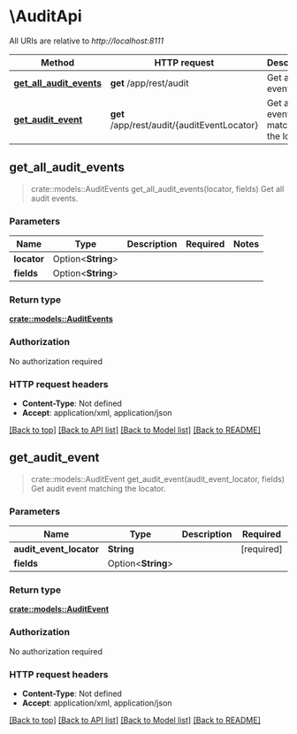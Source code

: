 # \AuditApi

All URIs are relative to *http://localhost:8111*

Method | HTTP request | Description
------------- | ------------- | -------------
[**get_all_audit_events**](AuditApi.md#get_all_audit_events) | **get** /app/rest/audit | Get all audit events.
[**get_audit_event**](AuditApi.md#get_audit_event) | **get** /app/rest/audit/{auditEventLocator} | Get audit event matching the locator.



## get_all_audit_events

> crate::models::AuditEvents get_all_audit_events(locator, fields)
Get all audit events.

### Parameters


Name | Type | Description  | Required | Notes
------------- | ------------- | ------------- | ------------- | -------------
**locator** | Option<**String**> |  |  |
**fields** | Option<**String**> |  |  |

### Return type

[**crate::models::AuditEvents**](auditEvents.md)

### Authorization

No authorization required

### HTTP request headers

- **Content-Type**: Not defined
- **Accept**: application/xml, application/json

[[Back to top]](#) [[Back to API list]](../README.md#documentation-for-api-endpoints) [[Back to Model list]](../README.md#documentation-for-models) [[Back to README]](../README.md)


## get_audit_event

> crate::models::AuditEvent get_audit_event(audit_event_locator, fields)
Get audit event matching the locator.

### Parameters


Name | Type | Description  | Required | Notes
------------- | ------------- | ------------- | ------------- | -------------
**audit_event_locator** | **String** |  | [required] |
**fields** | Option<**String**> |  |  |

### Return type

[**crate::models::AuditEvent**](auditEvent.md)

### Authorization

No authorization required

### HTTP request headers

- **Content-Type**: Not defined
- **Accept**: application/xml, application/json

[[Back to top]](#) [[Back to API list]](../README.md#documentation-for-api-endpoints) [[Back to Model list]](../README.md#documentation-for-models) [[Back to README]](../README.md)


